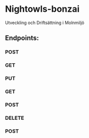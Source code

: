 # Nightowls-bonzai
Utveckling och Driftsättning i Molnmiljö


## Endpoints:


### POST


### GET


### PUT


### GET


### POST


### DELETE


### POST

